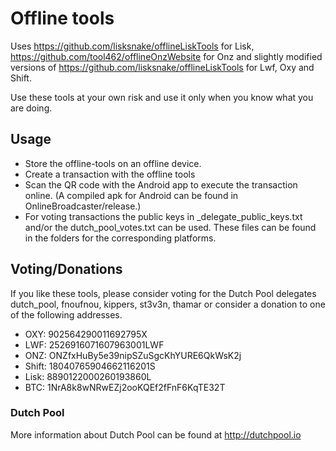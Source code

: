# Offline tools

Uses https://github.com/lisksnake/offlineLiskTools for Lisk, https://github.com/tool462/offlineOnzWebsite for Onz and slightly modified versions of https://github.com/lisksnake/offlineLiskTools for Lwf, Oxy and Shift.

Use these tools at your own risk and use it only when you know what you are doing.

## Usage
* Store the offline-tools on an offline device.
* Create a transaction with the offline tools
* Scan the QR code with the Android app to execute the transaction online. (A compiled apk for Android can be found in OnlineBroadcaster/release.)
* For voting transactions the public keys in <platform>_delegate_public_keys.txt and/or the dutch_pool_votes.txt can be used. These files can be found in the folders for the corresponding platforms.

## Voting/Donations

If you like these tools, please consider voting for the Dutch Pool delegates dutch_pool, fnoufnou, kippers, st3v3n, thamar or consider a donation to one of the following addresses.

- OXY: 		902564290011692795X
- LWF: 		2526916071607963001LWF
- ONZ: 		ONZfxHuBy5e39nipSZuSgcKhYURE6QkWsK2j
- Shift: 	18040765904662116201S
- Lisk: 	8890122000260193860L
- BTC: 		1NrA8k8wNRwEZj2ooKQEf2fFnF6KqTE32T

### Dutch Pool
More information about Dutch Pool can be found at http://dutchpool.io


